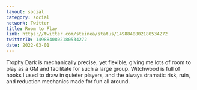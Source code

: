 ```yaml
---
layout: social
category: social
network: Twitter
title: Room to Play
link: https://twitter.com/steinea/status/1498840802180534272
twitterID: 1498840802180534272
date: 2022-03-01
---
```


Trophy Dark is mechanically precise, yet flexible, giving me lots of room to play as a GM and facilitate for such a large group. Witchwood is full of hooks I used to draw in quieter players, and the always dramatic risk, ruin, and reduction mechanics made for fun all around.
